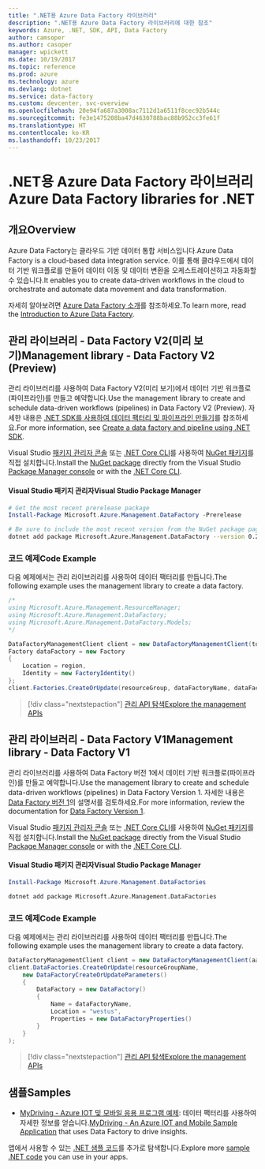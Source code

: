 ```yaml
---
title: ".NET용 Azure Data Factory 라이브러리"
description: ".NET용 Azure Data Factory 라이브러리에 대한 참조"
keywords: Azure, .NET, SDK, API, Data Factory
author: camsoper
ms.author: casoper
manager: wpickett
ms.date: 10/19/2017
ms.topic: reference
ms.prod: azure
ms.technology: azure
ms.devlang: dotnet
ms.service: data-factory
ms.custom: devcenter, svc-overview
ms.openlocfilehash: 20e94fa687a3008ac7112d1a6511f8cec92b544c
ms.sourcegitcommit: fe3e1475208ba47d4630788bac88b952cc3fe61f
ms.translationtype: HT
ms.contentlocale: ko-KR
ms.lasthandoff: 10/23/2017
---
```

# <a name="azure-data-factory-libraries-for-net"></a><span data-ttu-id="0fd0d-104">.NET용 Azure Data Factory 라이브러리</span><span class="sxs-lookup"><span data-stu-id="0fd0d-104">Azure Data Factory libraries for .NET</span></span>

## <a name="overview"></a><span data-ttu-id="0fd0d-105">개요</span><span class="sxs-lookup"><span data-stu-id="0fd0d-105">Overview</span></span>

<span data-ttu-id="0fd0d-106">Azure Data Factory는 클라우드 기반 데이터 통합 서비스입니다.</span><span class="sxs-lookup"><span data-stu-id="0fd0d-106">Azure Data Factory is a cloud-based data integration service.</span></span> <span data-ttu-id="0fd0d-107">이를 통해 클라우드에서 데이터 기반 워크플로를 만들어 데이터 이동 및 데이터 변환을 오케스트레이션하고 자동화할 수 있습니다.</span><span class="sxs-lookup"><span data-stu-id="0fd0d-107">It enables you to create data-driven workflows in the cloud to orchestrate and automate data movement and data transformation.</span></span>

<span data-ttu-id="0fd0d-108">자세히 알아보려면 [Azure Data Factory 소개](/azure/data-factory/data-factory-introduction)를 참조하세요.</span><span class="sxs-lookup"><span data-stu-id="0fd0d-108">To learn more, read the [Introduction to Azure Data Factory](/azure/data-factory/data-factory-introduction).</span></span>

## <a name="management-library---data-factory-v2-preview"></a><span data-ttu-id="0fd0d-109">관리 라이브러리 - Data Factory V2(미리 보기)</span><span class="sxs-lookup"><span data-stu-id="0fd0d-109">Management library - Data Factory V2 (Preview)</span></span>

<span data-ttu-id="0fd0d-110">관리 라이브러리를 사용하여 Data Factory V2(미리 보기)에서 데이터 기반 워크플로(파이프라인)를 만들고 예약합니다.</span><span class="sxs-lookup"><span data-stu-id="0fd0d-110">Use the management library to create and schedule data-driven workflows (pipelines) in Data Factory V2 (Preview).</span></span>  <span data-ttu-id="0fd0d-111">자세한 내용은 [.NET SDK를 사용하여 데이터 팩터리 및 파이프라인 만들기](/azure/data-factory/quickstart-create-data-factory-dot-net)를 참조하세요.</span><span class="sxs-lookup"><span data-stu-id="0fd0d-111">For more information, see [Create a data factory and pipeline using .NET SDK](/azure/data-factory/quickstart-create-data-factory-dot-net).</span></span>

<span data-ttu-id="0fd0d-112">Visual Studio [패키지 관리자 콘솔][PackageManager] 또는 [.NET Core CLI][DotNetCLI]를 사용하여 [NuGet 패키지](https://www.nuget.org/packages/Microsoft.Azure.Management.DataFactory)를 직접 설치합니다.</span><span class="sxs-lookup"><span data-stu-id="0fd0d-112">Install the [NuGet package](https://www.nuget.org/packages/Microsoft.Azure.Management.DataFactory) directly from the Visual Studio [Package Manager console][PackageManager] or with the [.NET Core CLI][DotNetCLI].</span></span>

#### <a name="visual-studio-package-manager"></a><span data-ttu-id="0fd0d-113">Visual Studio 패키지 관리자</span><span class="sxs-lookup"><span data-stu-id="0fd0d-113">Visual Studio Package Manager</span></span>

```powershell
# Get the most recent prerelease package
Install-Package Microsoft.Azure.Management.DataFactory -Prerelease
```

```bash
# Be sure to include the most recent version from the NuGet package page
dotnet add package Microsoft.Azure.Management.DataFactory --version 0.2.0-preview
```

### <a name="code-example"></a><span data-ttu-id="0fd0d-114">코드 예제</span><span class="sxs-lookup"><span data-stu-id="0fd0d-114">Code Example</span></span>

<span data-ttu-id="0fd0d-115">다음 예제에서는 관리 라이브러리를 사용하여 데이터 팩터리를 만듭니다.</span><span class="sxs-lookup"><span data-stu-id="0fd0d-115">The following example uses the management library to create a data factory.</span></span>

```csharp
/*
using Microsoft.Azure.Management.ResourceManager;
using Microsoft.Azure.Management.DataFactory;
using Microsoft.Azure.Management.DataFactory.Models;
*/

DataFactoryManagementClient client = new DataFactoryManagementClient(tokenCredentials) { SubscriptionId = subscriptionId };
Factory dataFactory = new Factory
{
    Location = region,
    Identity = new FactoryIdentity()
};
client.Factories.CreateOrUpdate(resourceGroup, dataFactoryName, dataFactory);
```

> [!div class="nextstepaction"]
> [<span data-ttu-id="0fd0d-116">관리 API 탐색</span><span class="sxs-lookup"><span data-stu-id="0fd0d-116">Explore the management APIs</span></span>](/dotnet/api/microsoft.azure.management.datafactory)

## <a name="management-library---data-factory-v1"></a><span data-ttu-id="0fd0d-117">관리 라이브러리 - Data Factory V1</span><span class="sxs-lookup"><span data-stu-id="0fd0d-117">Management library - Data Factory V1</span></span>

<span data-ttu-id="0fd0d-118">관리 라이브러리를 사용하여 Data Factory 버전 1에서 데이터 기반 워크플로(파이프라인)를 만들고 예약합니다.</span><span class="sxs-lookup"><span data-stu-id="0fd0d-118">Use the management library to create and schedule data-driven workflows (pipelines) in Data Factory Version 1.</span></span>  <span data-ttu-id="0fd0d-119">자세한 내용은 [Data Factory 버전 1](/azure/data-factory/v1/data-factory-introduction)의 설명서를 검토하세요.</span><span class="sxs-lookup"><span data-stu-id="0fd0d-119">For more information, review the documentation for [Data Factory Version 1](/azure/data-factory/v1/data-factory-introduction).</span></span>

<span data-ttu-id="0fd0d-120">Visual Studio [패키지 관리자 콘솔][PackageManager] 또는 [.NET Core CLI][DotNetCLI]를 사용하여 [NuGet 패키지](https://www.nuget.org/packages/Microsoft.Azure.Management.DataFactories)를 직접 설치합니다.</span><span class="sxs-lookup"><span data-stu-id="0fd0d-120">Install the [NuGet package](https://www.nuget.org/packages/Microsoft.Azure.Management.DataFactories) directly from the Visual Studio [Package Manager console][PackageManager] or with the [.NET Core CLI][DotNetCLI].</span></span>

#### <a name="visual-studio-package-manager"></a><span data-ttu-id="0fd0d-121">Visual Studio 패키지 관리자</span><span class="sxs-lookup"><span data-stu-id="0fd0d-121">Visual Studio Package Manager</span></span>

```powershell
Install-Package Microsoft.Azure.Management.DataFactories
```

```bash
dotnet add package Microsoft.Azure.Management.DataFactories
```

### <a name="code-example"></a><span data-ttu-id="0fd0d-122">코드 예제</span><span class="sxs-lookup"><span data-stu-id="0fd0d-122">Code Example</span></span>

<span data-ttu-id="0fd0d-123">다음 예제에서는 관리 라이브러리를 사용하여 데이터 팩터리를 만듭니다.</span><span class="sxs-lookup"><span data-stu-id="0fd0d-123">The following example uses the management library to create a data factory.</span></span>

```csharp
DataFactoryManagementClient client = new DataFactoryManagementClient(aadTokenCredentials, resourceManagerUri);
client.DataFactories.CreateOrUpdate(resourceGroupName,
    new DataFactoryCreateOrUpdateParameters()
    {
        DataFactory = new DataFactory()
        {
            Name = dataFactoryName,
            Location = "westus",
            Properties = new DataFactoryProperties()
        }
    }
);
```

> [!div class="nextstepaction"]
> [<span data-ttu-id="0fd0d-124">관리 API 탐색</span><span class="sxs-lookup"><span data-stu-id="0fd0d-124">Explore the management APIs</span></span>](/dotnet/api/overview/azure/datafactories/management)

## <a name="samples"></a><span data-ttu-id="0fd0d-125">샘플</span><span class="sxs-lookup"><span data-stu-id="0fd0d-125">Samples</span></span>

* <span data-ttu-id="0fd0d-126">[MyDriving - Azure IOT 및 모바일 응용 프로그램 예제](https://azure.microsoft.com/resources/samples/mydriving/): 데이터 팩터리를 사용하여 자세한 정보를 얻습니다.</span><span class="sxs-lookup"><span data-stu-id="0fd0d-126">[MyDriving - An Azure IOT and Mobile Sample Application](https://azure.microsoft.com/resources/samples/mydriving/) that uses Data Factory to drive insights.</span></span>

<span data-ttu-id="0fd0d-127">앱에서 사용할 수 있는 [.NET 샘플 코드](https://azure.microsoft.com/resources/samples/?platform=dotnet)를 추가로 탐색합니다.</span><span class="sxs-lookup"><span data-stu-id="0fd0d-127">Explore more [sample .NET code](https://azure.microsoft.com/resources/samples/?platform=dotnet) you can use in your apps.</span></span>

[PackageManager]: https://docs.microsoft.com/nuget/tools/package-manager-console
[DotNetCLI]: https://docs.microsoft.com/dotnet/core/tools/dotnet-add-package
